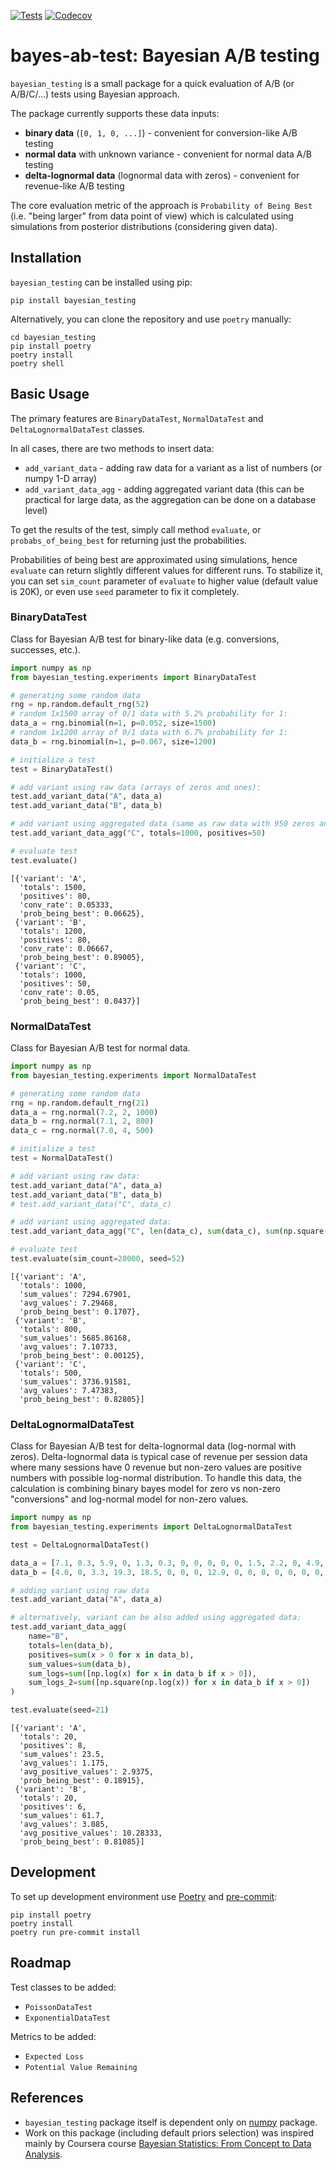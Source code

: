 [![Tests](https://github.com/Matt52/bayesian_testing/workflows/Tests/badge.svg)](https://github.com/Matt52/bayesian_testing/actions?workflow=Tests)
[![Codecov](https://codecov.io/gh/Matt52/bayesian_testing/branch/main/graph/badge.svg)](https://codecov.io/gh/Matt52/bayesian_testing)
# bayes-ab-test: Bayesian A/B testing
`bayesian_testing` is a small package for a quick evaluation of A/B (or A/B/C/...) tests using Bayesian approach.

The package currently supports these data inputs:
- **binary data** (`[0, 1, 0, ...]`) - convenient for conversion-like A/B testing
- **normal data** with unknown variance - convenient for normal data A/B testing
- **delta-lognormal data** (lognormal data with zeros) - convenient for revenue-like A/B testing

The core evaluation metric of the approach is `Probability of Being Best`
(i.e. "being larger" from data point of view)
which is calculated using simulations from posterior distributions (considering given data).


## Installation
`bayesian_testing` can be installed using pip:
```console
pip install bayesian_testing
```
Alternatively, you can clone the repository and use `poetry` manually:
```console
cd bayesian_testing
pip install poetry
poetry install
poetry shell
```

## Basic Usage
The primary features are `BinaryDataTest`, `NormalDataTest` and `DeltaLognormalDataTest` classes.

In all cases, there are two methods to insert data:
- `add_variant_data` - adding raw data for a variant as a list of numbers (or numpy 1-D array)
- `add_variant_data_agg` - adding aggregated variant data (this can be practical for large data, as the
aggregation can be done on a database level)

To get the results of the test, simply call method `evaluate`, or `probabs_of_being_best`
for returning just the probabilities.

Probabilities of being best are approximated using simulations, hence `evaluate` can return slightly different
values for different runs. To stabilize it, you can set `sim_count` parameter of `evaluate` to higher value
(default value is 20K), or even use `seed` parameter to fix it completely.


### BinaryDataTest
Class for Bayesian A/B test for binary-like data (e.g. conversions, successes, etc.).

```python
import numpy as np
from bayesian_testing.experiments import BinaryDataTest

# generating some random data
rng = np.random.default_rng(52)
# random 1x1500 array of 0/1 data with 5.2% probability for 1:
data_a = rng.binomial(n=1, p=0.052, size=1500)
# random 1x1200 array of 0/1 data with 6.7% probability for 1:
data_b = rng.binomial(n=1, p=0.067, size=1200)

# initialize a test
test = BinaryDataTest()

# add variant using raw data (arrays of zeros and ones):
test.add_variant_data("A", data_a)
test.add_variant_data("B", data_b)

# add variant using aggregated data (same as raw data with 950 zeros and 50 ones):
test.add_variant_data_agg("C", totals=1000, positives=50)

# evaluate test
test.evaluate()
```

    [{'variant': 'A',
      'totals': 1500,
      'positives': 80,
      'conv_rate': 0.05333,
      'prob_being_best': 0.06625},
     {'variant': 'B',
      'totals': 1200,
      'positives': 80,
      'conv_rate': 0.06667,
      'prob_being_best': 0.89005},
     {'variant': 'C',
      'totals': 1000,
      'positives': 50,
      'conv_rate': 0.05,
      'prob_being_best': 0.0437}]

### NormalDataTest
Class for Bayesian A/B test for normal data.

```python
import numpy as np
from bayesian_testing.experiments import NormalDataTest

# generating some random data
rng = np.random.default_rng(21)
data_a = rng.normal(7.2, 2, 1000)
data_b = rng.normal(7.1, 2, 800)
data_c = rng.normal(7.0, 4, 500)

# initialize a test
test = NormalDataTest()

# add variant using raw data:
test.add_variant_data("A", data_a)
test.add_variant_data("B", data_b)
# test.add_variant_data("C", data_c)

# add variant using aggregated data:
test.add_variant_data_agg("C", len(data_c), sum(data_c), sum(np.square(data_c)))

# evaluate test
test.evaluate(sim_count=20000, seed=52)
```

    [{'variant': 'A',
      'totals': 1000,
      'sum_values': 7294.67901,
      'avg_values': 7.29468,
      'prob_being_best': 0.1707},
     {'variant': 'B',
      'totals': 800,
      'sum_values': 5685.86168,
      'avg_values': 7.10733,
      'prob_being_best': 0.00125},
     {'variant': 'C',
      'totals': 500,
      'sum_values': 3736.91581,
      'avg_values': 7.47383,
      'prob_being_best': 0.82805}]

### DeltaLognormalDataTest
Class for Bayesian A/B test for delta-lognormal data (log-normal with zeros).
Delta-lognormal data is typical case of revenue per session data where many sessions have 0 revenue
but non-zero values are positive numbers with possible log-normal distribution.
To handle this data, the calculation is combining binary bayes model for zero vs non-zero
"conversions" and log-normal model for non-zero values.

```python
import numpy as np
from bayesian_testing.experiments import DeltaLognormalDataTest

test = DeltaLognormalDataTest()

data_a = [7.1, 0.3, 5.9, 0, 1.3, 0.3, 0, 0, 0, 0, 0, 1.5, 2.2, 0, 4.9, 0, 0, 0, 0, 0]
data_b = [4.0, 0, 3.3, 19.3, 18.5, 0, 0, 0, 12.9, 0, 0, 0, 0, 0, 0, 0, 0, 3.7, 0, 0]

# adding variant using raw data
test.add_variant_data("A", data_a)

# alternatively, variant can be also added using aggregated data:
test.add_variant_data_agg(
    name="B",
    totals=len(data_b),
    positives=sum(x > 0 for x in data_b),
    sum_values=sum(data_b),
    sum_logs=sum([np.log(x) for x in data_b if x > 0]),
    sum_logs_2=sum([np.square(np.log(x)) for x in data_b if x > 0])
)

test.evaluate(seed=21)
```

    [{'variant': 'A',
      'totals': 20,
      'positives': 8,
      'sum_values': 23.5,
      'avg_values': 1.175,
      'avg_positive_values': 2.9375,
      'prob_being_best': 0.18915},
     {'variant': 'B',
      'totals': 20,
      'positives': 6,
      'sum_values': 61.7,
      'avg_values': 3.085,
      'avg_positive_values': 10.28333,
      'prob_being_best': 0.81085}]

## Development
To set up development environment use [Poetry](https://python-poetry.org/) and [pre-commit](https://pre-commit.com):
```console
pip install poetry
poetry install
poetry run pre-commit install
```

## Roadmap

Test classes to be added:
- `PoissonDataTest`
- `ExponentialDataTest`

Metrics to be added:
- `Expected Loss`
- `Potential Value Remaining`

## References
- `bayesian_testing` package itself is dependent only on [numpy](https://numpy.org) package.
- Work on this package (including default priors selection) was inspired mainly by Coursera
course [Bayesian Statistics: From Concept to Data Analysis](https://www.coursera.org/learn/bayesian-statistics).

